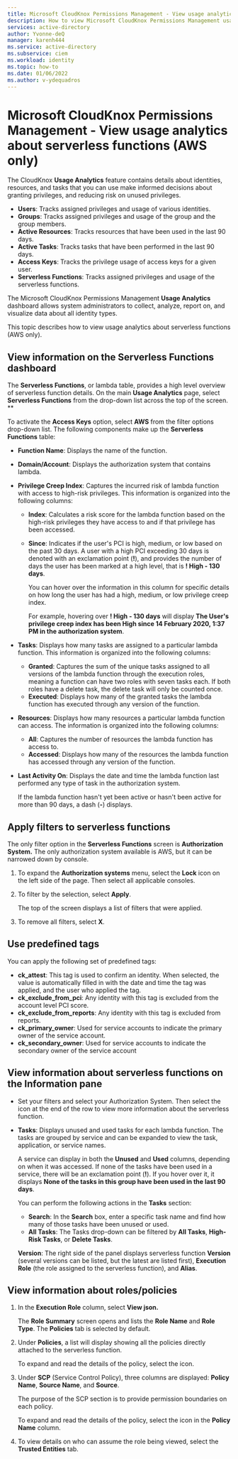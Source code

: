```yaml
---
title: Microsoft CloudKnox Permissions Management - View usage analytics about serverless functions (AWS only)
description: How to view Microsoft CloudKnox Permissions Management usage analytics about serverless functions (AWS only).
services: active-directory
author: Yvonne-deQ
manager: karenh444
ms.service: active-directory
ms.subservice: ciem
ms.workload: identity
ms.topic: how-to
ms.date: 01/06/2022
ms.author: v-ydequadros
---
```


# Microsoft CloudKnox Permissions Management - View usage analytics about serverless functions (AWS only)

The CloudKnox **Usage Analytics** feature contains details about identities, resources, and tasks that you can use make informed decisions about granting privileges, and reducing risk on unused privileges.

- **Users**: Tracks assigned privileges and usage of various identities.
- **Groups**: Tracks assigned privileges and usage of the group and the group members.
- **Active Resources**: Tracks resources that have been used in the last 90 days.
- **Active Tasks**: Tracks tasks that have been performed in the last 90 days.
- **Access Keys**: Tracks the privilege usage of access keys for a given user.
- **Serverless Functions**: Tracks assigned privileges and usage of the serverless functions.

The Microsoft CloudKnox Permissions Management **Usage Analytics** dashboard allows system administrators to collect, analyze, report on, and visualize data about all identity types.

This topic describes how to view usage analytics about serverless functions (AWS only).

## View information on the Serverless Functions dashboard

The **Serverless Functions**, or lambda table, provides a high level overview of serverless function details. On the main **Usage Analytics** page, select **Serverless Functions** from the  drop-down list across the top of the screen. **

To activate the **Access Keys** option, select **AWS** from the filter options drop-down list. The following components make up the **Serverless Functions** table:


- **Function Name**: Displays the name of the function.
- **Domain/Account**: Displays the authorization system that contains lambda.
- **Privilege Creep Index**: Captures the incurred risk of lambda function with access to high-risk privileges. This information is organized into the following columns:
    - **Index**: Calculates a risk score for the lambda function based on the high-risk privileges they have access to and if that privilege has been accessed.
    - **Since**: Indicates if the user's PCI is high, medium, or low based on the past 30 days. A user with a high PCI exceeding 30 days is denoted with an exclamation point (**!**), and provides the number of days the user has been marked at a high level, that is **! High - 130 days**.

        You can hover over the information in this column for specific details on how long the user has had a high, medium, or low privilege creep index.

        For example, hovering over **! High - 130 days** will display **The User's privilege creep index has been High since 14 February 2020, 1:37 PM in the authorization system**.

- **Tasks**: Displays how many tasks are assigned to a particular lambda function. This information is organized into the following columns:
    - **Granted**: Captures the sum of the unique tasks assigned to all versions of the lambda function through the execution roles, meaning a function can have two roles with seven tasks each. If both roles have a delete task, the delete task will only be counted once.
    - **Executed**: Displays how many of the granted tasks the lambda function has executed through any version of the function.
- **Resources**: Displays how many resources a particular lambda function can access. The information is organized into the following columns:
    - **All**: Captures the number of resources the lambda function has access to.
    - **Accessed**: Displays how many of the resources the lambda function has accessed through any version of the function.
- **Last Activity On**: Displays the date and time the lambda function last performed any type of task in the authorization system. 
  
  If the lambda function hasn't yet been active or hasn't been active for more than 90 days, a dash (**-**) displays.

## Apply filters to serverless functions

The only filter option in the **Serverless Functions** screen is **Authorization System.** The only authorization system available is AWS, but it can be narrowed down by console. 

1. To expand the **Authorization systems** menu, select the **Lock** icon on the left side of the page. Then select all applicable consoles. 
2. To filter by the selection, select **Apply**. 

    The top of the screen displays a list of filters that were applied.
3. To remove all filters, select **X**.


## Use predefined tags

You can apply the following set of predefined tags:

- **ck_attest**: This tag is used to confirm an identity. When selected, the value is automatically filled in with the date and time the tag was applied, and the user who applied the tag.
- **ck_exclude_from_pci**: Any identity with this tag is excluded from the account level PCI score.
- **ck_exclude_from_reports**: Any identity with this tag is excluded from reports.
- **ck_primary_owner**: Used for service accounts to indicate the primary owner of the service account.
- **ck_secondary_owner**: Used for service accounts to indicate the secondary owner of the service account

## View information about serverless functions on the Information pane 


- Set your filters and select your Authorization System. Then select the icon at the end of the row to view more information about the serverless function.

- **Tasks**:  Displays unused and used tasks for each lambda function. The tasks are grouped by service and can be expanded to view the task, application, or service names.

     A service can display in both the **Unused** and **Used** columns, depending on when it was accessed. If none of the tasks have been used in a service, there will be an exclamation point (**!**). If you hover over it, it displays **None of the tasks in this group have been used in the last 90 days**.

    You can perform the following actions in the **Tasks** section:

    - **Search**: In the **Search** box, enter a specific task name and find how many of those tasks have been unused or used.
    - **All Tasks**: The Tasks drop-down can be filtered by **All Tasks**, **High-Risk Tasks**, or **Delete Tasks**.

    **Version**: The right side of the panel displays serverless function **Version** (several versions can be listed, but the latest are listed first), **Execution Role** (the role assigned to the serverless function), and **Alias**.

## View information about roles/policies

1. In the **Execution Role** column, select **View json.**

     The **Role Summary** screen opens and lists the **Role Name** and **Role Type**. The **Policies** tab is selected by default.

2. Under **Policies**, a list will display showing all the policies directly attached to the serverless function. 

     To expand and read the details of the policy, select the icon.

3. Under **SCP** (Service Control Policy), three columns are displayed: **Policy Name**, **Source Name**, and **Source**. 

     The purpose of the SCP section is to provide permission boundaries on each policy. 

     To expand and read the details of the policy, select the icon in the **Policy Name** column.

4. To view details on who can assume the role being viewed, select the **Trusted Entities** tab.




<!---## Next steps--->